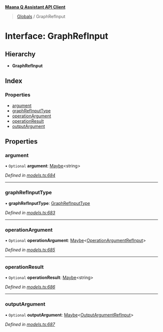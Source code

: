 **[Maana Q Assistant API Client](../README.md)**

> [Globals](../README.md) / GraphRefInput

# Interface: GraphRefInput

## Hierarchy

* **GraphRefInput**

## Index

### Properties

* [argument](graphrefinput.md#argument)
* [graphRefInputType](graphrefinput.md#graphrefinputtype)
* [operationArgument](graphrefinput.md#operationargument)
* [operationResult](graphrefinput.md#operationresult)
* [outputArgument](graphrefinput.md#outputargument)

## Properties

### argument

• `Optional` **argument**: [Maybe](../README.md#maybe)\<string>

*Defined in [models.ts:684](https://github.com/maana-io/q-assistant-client/blob/develop/src/models.ts#L684)*

___

### graphRefInputType

•  **graphRefInputType**: [GraphRefInputType](../enums/graphrefinputtype.md)

*Defined in [models.ts:683](https://github.com/maana-io/q-assistant-client/blob/develop/src/models.ts#L683)*

___

### operationArgument

• `Optional` **operationArgument**: [Maybe](../README.md#maybe)\<[OperationArgumentRefInput](operationargumentrefinput.md)>

*Defined in [models.ts:685](https://github.com/maana-io/q-assistant-client/blob/develop/src/models.ts#L685)*

___

### operationResult

• `Optional` **operationResult**: [Maybe](../README.md#maybe)\<string>

*Defined in [models.ts:686](https://github.com/maana-io/q-assistant-client/blob/develop/src/models.ts#L686)*

___

### outputArgument

• `Optional` **outputArgument**: [Maybe](../README.md#maybe)\<[OutputArgumentRefInput](outputargumentrefinput.md)>

*Defined in [models.ts:687](https://github.com/maana-io/q-assistant-client/blob/develop/src/models.ts#L687)*
